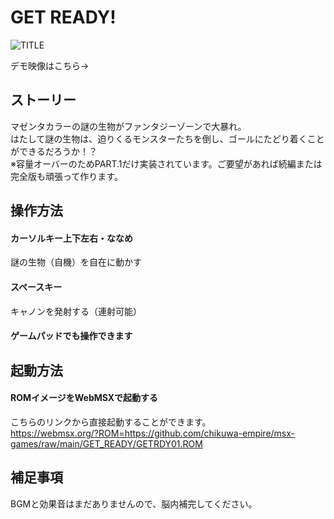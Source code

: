 # GET READY!

![TITLE](https://user-images.githubusercontent.com/124578804/221236382-5dd414f3-d7e4-4b5f-a15e-1c92063eb030.png)
<p>デモ映像はこちら→</p>

## ストーリー
マゼンタカラーの謎の生物がファンタジーゾーンで大暴れ。<br>
はたして謎の生物は、迫りくるモンスターたちを倒し、ゴールにたどり着くことができるだろうか！？<br>
※容量オーバーのためPART.1だけ実装されています。ご要望があれば続編または完全版も頑張って作ります。

## 操作方法
#### カーソルキー上下左右・ななめ
謎の生物（自機）を自在に動かす
#### スペースキー
キャノンを発射する（連射可能）
#### ゲームパッドでも操作できます

## 起動方法
#### ROMイメージをWebMSXで起動する
こちらのリンクから直接起動することができます。<br>
https://webmsx.org/?ROM=https://github.com/chikuwa-empire/msx-games/raw/main/GET_READY/GETRDY01.ROM

## 補足事項
BGMと効果音はまだありませんので、脳内補完してください。
